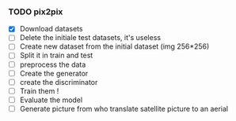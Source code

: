 ### TODO pix2pix

- [x] Download datasets
- [ ] Delete the initiale test datasets, it's useless
- [ ] Create new dataset from the initial dataset (img 256*256)
- [ ] Split it in train and test
- [ ] preprocess the data
- [ ] Create the generator
- [ ] create the discriminator
- [ ] Train them !
- [ ] Evaluate the model
- [ ] Generate picture from who translate satellite picture to an aerial